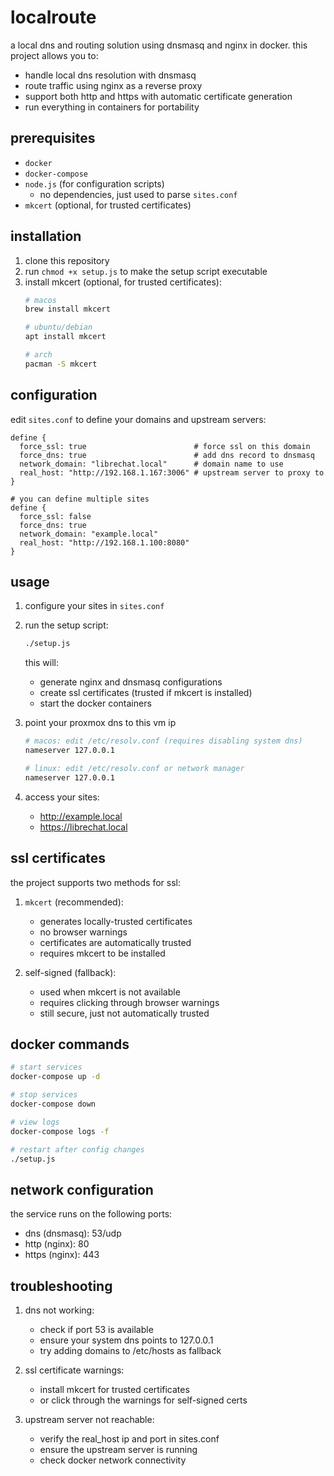 # localroute 

a local dns and routing solution using dnsmasq and nginx in docker. this project allows you to:

- handle local dns resolution with dnsmasq
- route traffic using nginx as a reverse proxy
- support both http and https with automatic certificate generation
- run everything in containers for portability

## prerequisites
- `docker`
- `docker-compose`
- `node.js` (for configuration scripts)
  - no dependencies, just used to parse `sites.conf`
- `mkcert` (optional, for trusted certificates)

## installation
1. clone this repository
2. run `chmod +x setup.js` to make the setup script executable
3. install mkcert (optional, for trusted certificates):
   ```bash
   # macos
   brew install mkcert
   
   # ubuntu/debian
   apt install mkcert
   
   # arch
   pacman -S mkcert
   ```

## configuration
edit `sites.conf` to define your domains and upstream servers:

```
define {
  force_ssl: true                        # force ssl on this domain
  force_dns: true                        # add dns record to dnsmasq
  network_domain: "librechat.local"      # domain name to use
  real_host: "http://192.168.1.167:3006" # upstream server to proxy to
}

# you can define multiple sites
define {
  force_ssl: false
  force_dns: true
  network_domain: "example.local"
  real_host: "http://192.168.1.100:8080"
}
```

## usage
1. configure your sites in `sites.conf`

2. run the setup script:
   ```bash
   ./setup.js
   ```
   this will:
   - generate nginx and dnsmasq configurations
   - create ssl certificates (trusted if mkcert is installed)
   - start the docker containers

3. point your proxmox dns to this vm ip
   ```bash
   # macos: edit /etc/resolv.conf (requires disabling system dns)
   nameserver 127.0.0.1
   
   # linux: edit /etc/resolv.conf or network manager
   nameserver 127.0.0.1
   ```

4. access your sites:
   - http://example.local
   - https://librechat.local

## ssl certificates
the project supports two methods for ssl:

1. `mkcert` (recommended):
   - generates locally-trusted certificates
   - no browser warnings
   - certificates are automatically trusted
   - requires mkcert to be installed

2. self-signed (fallback):
   - used when mkcert is not available
   - requires clicking through browser warnings
   - still secure, just not automatically trusted

## docker commands
```bash
# start services
docker-compose up -d

# stop services
docker-compose down

# view logs
docker-compose logs -f

# restart after config changes
./setup.js
```

## network configuration
the service runs on the following ports:
- dns (dnsmasq): 53/udp
- http (nginx): 80
- https (nginx): 443

## troubleshooting
1. dns not working:
   - check if port 53 is available
   - ensure your system dns points to 127.0.0.1
   - try adding domains to /etc/hosts as fallback

2. ssl certificate warnings:
   - install mkcert for trusted certificates
   - or click through the warnings for self-signed certs

3. upstream server not reachable:
   - verify the real_host ip and port in sites.conf
   - ensure the upstream server is running
   - check docker network connectivity
